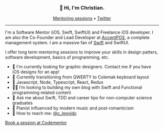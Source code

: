 <h3 align="center">👋 Hi, I'm Christian.</h3>

<p align="center">
  <a href="https://www.codementor.io/@christian.leovido">Mentoring sessions</a> •
  <a href="https://twitter.com/c_leovido">Twitter</a>

</p>

---

I'm a Software Mentor (iOS, Swift, SwiftUI) and Freelance iOS developer. I am also the Co-Founder and Lead Developer at [AccentPOS](https://accentpos.com), a complete management system. I am a massive fan of [Swift](https://github.com/apple/swift) and SwiftUI.

I offer long term mentoring sessions to improve your skills in design patters, software development, basics of programming, etc.

- 🔭 I'm currently looking for graphic designers. Contact me if you have iOS designs for an app!
- 🌱 Currently transitioning from QWERTY to Colemak keyboard layout
- 👔 Javascript, Node, Typescript, React, Redux
- 👏🏼 I’m looking to building my own blog with Swift and Functional programming related content
- 💬 Ask me about Swift, TDD and career tips for non-computer science graduates
- 🎹 Pianist influenced by modern music and post-romanticism 
- 📩 How to reach me: [@c_leovido](https://twitter.com/c_leovido)


[Book a session at Codementor](https://www.codementor.io/@christian.leovido)
